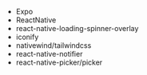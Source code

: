-   Expo
-   ReactNative
-   react-native-loading-spinner-overlay
-   iconify
-   nativewind/tailwindcss
-   react-native-notifier
-   react-native-picker/picker
